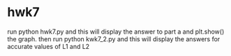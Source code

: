 # hwk7
run python hwk7.py and this will display the answer to part a and plt.show() the graph.
then run python kwk7_2.py and this will display the answers for accurate values of L1 and L2
